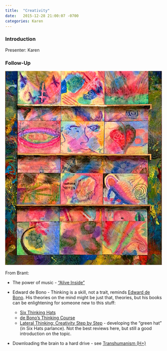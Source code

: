 ```yaml
---
title:  "Creativity"
date:   2015-12-28 21:00:07 -0700
categories: Karen
---
```


### Introduction

Presenter: Karen

### Follow-Up

![Collage](/assets/creativity_collage.jpg)

From Brant:

* The power of music - [“Alive Inside”](http://www.aliveinside.us)
 
* Edward de Bono - Thinking is a skill, not a trait, reminds [Edward de Bono](https://en.wikipedia.org/wiki/Edward_de_Bono).
            His theories on the mind might be just that, theories, but his books can be enlightening for someone new to this stuff:
	* [Six Thinking Hats](http://www.amazon.com/Six-Thinking-Hats-Edward-Bono/dp/0316178314)
	* [de Bono’s Thinking Course](http://www.amazon.com/Bonos-Thinking-Course-Revised-Edition/dp/0816031789)
	* [Lateral Thinking: Creativity Step by Step](http://www.amazon.com/Bonos-Thinking-Course-Revised-Edition/dp/0816031789) - developing the “green hat” (in Six Hats parlance). Not the best reviews here, but still a good introduction on the topic.
 
* Downloading the brain to a hard drive - see [Transhumanism (H+)](https://en.wikipedia.org/wiki/Transhumanism)